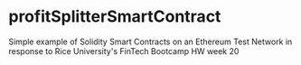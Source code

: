 # profitSplitterSmartContract
Simple example of Solidity Smart Contracts on an Ethereum Test Network in response to Rice University's FinTech Bootcamp HW week 20
